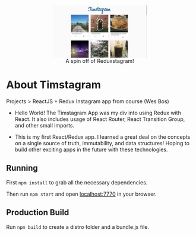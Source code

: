 <figure><img src="timstagram.png" alt="The Timstagram App" style="width: 60%; display: block; margin-left: auto; margin-right: auto;"/><figcaption style=" text-align: center;">A spin off of Reduxstagram!</figcaption></figure>

# About Timstagram
Projects > ReactJS + Redux Instagram app from course (Wes Bos)
- Hello World! The Timstagram App was my div into using Redux with React. It also includes usage of React Router, React Transition Group, and other small imports.

- This is my first React/Redux app. I learned a great deal on the concepts on a single source of truth, immutability, and data structures! Hoping to build other exciting apps in the future with these technologies.

## Running

First `npm install` to grab all the necessary dependencies. 

Then run `npm start` and open <localhost:7770> in your browser.

## Production Build

Run `npm build` to create a distro folder and a bundle.js file.
